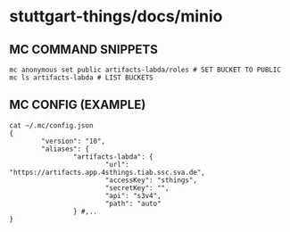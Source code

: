 # stuttgart-things/docs/minio

## MC COMMAND SNIPPETS
```
mc anonymous set public artifacts-labda/roles # SET BUCKET TO PUBLIC
mc ls artifacts-labda # LIST BUCKETS
```

## MC CONFIG (EXAMPLE)

```
cat ~/.mc/config.json
{
        "version": "10",
        "aliases": {
                "artifacts-labda": {
                        "url": "https://artifacts.app.4sthings.tiab.ssc.sva.de",
                        "accessKey": "sthings",
                        "secretKey": "",
                        "api": "s3v4",
                        "path": "auto"
                } #,..
}
```
